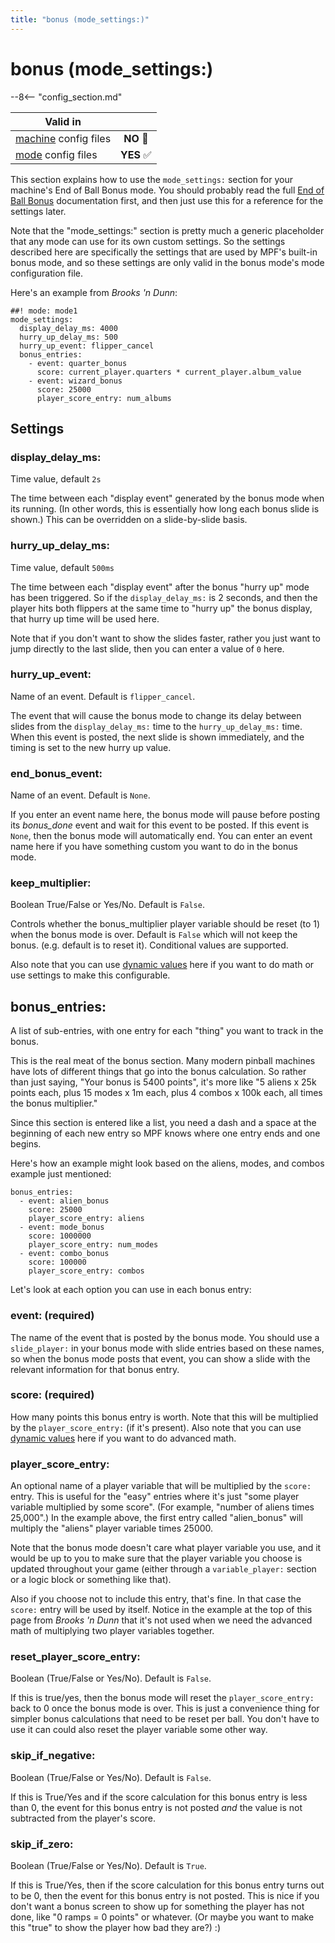 ```yaml
---
title: "bonus (mode_settings:)"
---
```


# bonus (mode_settings:)


--8<-- "config_section.md"

| Valid in | |
|-----|:----:|
|[machine](instructions/machine_config.md) config files |**NO** :no_entry_sign:|
|[mode](instructions/mode_config.md) config files|**YES** :white_check_mark:|

This section explains how to use the `mode_settings:` section for your
machine's End of Ball Bonus mode. You should probably read the full
[End of Ball Bonus](../game_logic/bonus/index.md) documentation first, and then just use this for a reference
for the settings later.

Note that the "mode_settings:" section is pretty much a generic
placeholder that any mode can use for its own custom settings. So the
settings described here are specifically the settings that are used by
MPF's built-in bonus mode, and so these settings are only valid in the
bonus mode's mode configuration file.

Here's an example from *Brooks 'n Dunn*:

``` mpf-config
##! mode: mode1
mode_settings:
  display_delay_ms: 4000
  hurry_up_delay_ms: 500
  hurry_up_event: flipper_cancel
  bonus_entries:
    - event: quarter_bonus
      score: current_player.quarters * current_player.album_value
    - event: wizard_bonus
      score: 25000
      player_score_entry: num_albums
```

## Settings

### display_delay_ms:

Time value, default `2s`

The time between each "display event" generated by the bonus mode when
its running. (In other words, this is essentially how long each bonus
slide is shown.) This can be overridden on a slide-by-slide basis.

### hurry_up_delay_ms:

Time value, default `500ms`

The time between each "display event" after the bonus "hurry up"
mode has been triggered. So if the `display_delay_ms:` is 2 seconds, and
then the player hits both flippers at the same time to "hurry up" the
bonus display, that hurry up time will be used here.

Note that if you don't want to show the slides faster, rather you just
want to jump directly to the last slide, then you can enter a value of
`0` here.

### hurry_up_event:

Name of an event. Default is `flipper_cancel`.

The event that will cause the bonus mode to change its delay between
slides from the `display_delay_ms:` time to the `hurry_up_delay_ms:`
time. When this event is posted, the next slide is shown immediately,
and the timing is set to the new hurry up value.

### end_bonus_event:

Name of an event. Default is `None`.

If you enter an event name here, the bonus mode will pause before
posting its *bonus_done* event and wait for this event to be posted. If
this event is `None`, then the bonus mode will automatically end. You
can enter an event name here if you have something custom you want to do
in the bonus mode.

### keep_multiplier:

Boolean True/False or Yes/No. Default is `False`.

Controls whether the bonus_multiplier player variable should be reset
(to 1) when the bonus mode is over. Default is `False` which will not
keep the bonus. (e.g. default is to reset it). Conditional values are
supported.

Also note that you can use
[dynamic values](instructions/dynamic_values.md) here if you want to do math or use settings to make this
configurable.

## bonus_entries:

A list of sub-entries, with one entry for each "thing" you want to
track in the bonus.

This is the real meat of the bonus section. Many modern pinball machines
have lots of different things that go into the bonus calculation. So
rather than just saying, "Your bonus is 5400 points", it's more like
"5 aliens x 25k points each, plus 15 modes x 1m each, plus 4 combos x
100k each, all times the bonus multiplier."

Since this section is entered like a list, you need a dash and a space
at the beginning of each new entry so MPF knows where one entry ends and
one begins.

Here's how an example might look based on the aliens, modes, and combos
example just mentioned:

```
bonus_entries:
  - event: alien_bonus
    score: 25000
    player_score_entry: aliens
  - event: mode_bonus
    score: 1000000
    player_score_entry: num_modes
  - event: combo_bonus
    score: 100000
    player_score_entry: combos
```

Let's look at each option you can use in each bonus entry:

### event: (required)

The name of the event that is posted by the bonus mode. You should use a
`slide_player:` in your bonus mode with slide entries based on these
names, so when the bonus mode posts that event, you can show a slide
with the relevant information for that bonus entry.

### score: (required)

How many points this bonus entry is worth. Note that this will be
multiplied by the `player_score_entry:` (if it's present). Also note
that you can use
[dynamic values](instructions/dynamic_values.md) here if you want to do advanced math.

### player_score_entry:

An optional name of a player variable that will be multiplied by the
`score:` entry. This is useful for the "easy" entries where it's just
"some player variable multiplied by some score". (For example,
"number of aliens times 25,000".) In the example above, the first
entry called "alien_bonus" will multiply the "aliens" player
variable times 25000.

Note that the bonus mode doesn't care what player variable you use, and
it would be up to you to make sure that the player variable you choose
is updated throughout your game (either through a `variable_player:`
section or a logic block or something like that).

Also if you choose not to include this entry, that's fine. In that case
the `score:` entry will be used by itself. Notice in the example at the
top of this page from *Brooks 'n Dunn* that it's not used when we need
the advanced math of multiplying two player variables together.

### reset_player_score_entry:

Boolean (True/False or Yes/No). Default is `False`.

If this is true/yes, then the bonus mode will reset the
`player_score_entry:` back to 0 once the bonus mode is over. This is
just a convenience thing for simpler bonus calculations that need to be
reset per ball. You don't have to use it can could also reset the
player variable some other way.

### skip_if_negative:

Boolean (True/False or Yes/No). Default is `False`.

If this is True/Yes and if the score calculation for this bonus entry is
less than 0, the event for this bonus entry is not posted *and* the
value is not subtracted from the player's score.

### skip_if_zero:

Boolean (True/False or Yes/No). Default is `True`.

If this is True/Yes, then if the score calculation for this bonus entry
turns out to be 0, then the event for this bonus entry is not posted.
This is nice if you don't want a bonus screen to show up for something
the player has not done, like "0 ramps = 0 points" or whatever. (Or
maybe you want to make this "true" to show the player how bad they
are?) :)
